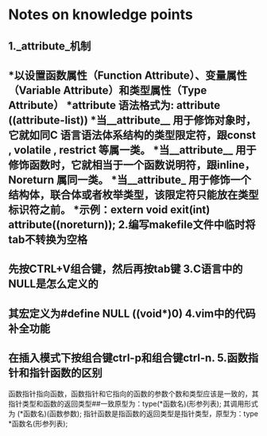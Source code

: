 Notes on knowledge points
=======
1._attribute_机制
----
*以设置函数属性（Function Attribute）、变量属性（Variable Attribute）和类型属性（Type Attribute）
*attribute 语法格式为: attribute ((attribute-list))
*当__attribute__ 用于修饰对象时，它就如同C 语言语法体系结构的类型限定符，跟const , volatile , restrict 等属一类。
*当__attribute__ 用于修饰函数时，它就相当于一个函数说明符，跟inline，Noreturn 属同一类。
*当__attribute_ 用于修饰一个结构体，联合体或者枚举类型，该限定符只能放在类型标识符之前。
*示例：extern void exit(int)   __attribute__((noreturn));
2.编写makefile文件中临时将tab不转换为空格
----
先按CTRL+V组合键，然后再按tab键
3.C语言中的NULL是怎么定义的
----
其宏定义为#define NULL ((void*)0)
4.vim中的代码补全功能
----
在插入模式下按组合键ctrl-p和组合键ctrl-n.
5.函数指针和指针函数的区别
----
函数指针指向函数，函数指针和它指向的函数的参数个数和类型应该是一致的，其指针类型和函数的返回类型##一致原型为：type(*函数名)(形参列表); 其调用形式为 (*函数名)(函数参数);
指针函数是指函数的返回类型是指针类型，原型为：type *函数名(形参列表);
